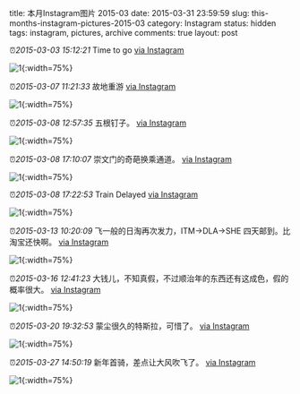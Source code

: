 title: 本月Instagram图片 2015-03
date: 2015-03-31 23:59:59
slug: this-months-instagram-pictures-2015-03
category: Instagram
status: hidden
tags: instagram, pictures, archive
comments: true
layout: post

⏰_2015-03-03 15:12:21_ Time to go
[via Instagram](https://www.instagram.com/p/zwbi2ugV9S94Q-fqPJ7J8aGv_YfANjFexmD8Y0/)

![1](https://scontent-lax3-2.cdninstagram.com/vp/2e2aa862d5ebdec642af6abe032a10c0/5DBA0B89/t51.2885-15/e15/10995196_1571432629807987_1976135925_n.jpg?_nc_ht=scontent-lax3-2.cdninstagram.com){:width=75%}



⏰_2015-03-07 11:21:33_ 故地重游
[via Instagram](https://www.instagram.com/p/z6UT7fAV7R165dfsFRmEq4r1nHExu3V8cKecA0/)

![1](https://scontent-lax3-2.cdninstagram.com/vp/cb53c30af99aae8155849fd318647eb9/5DB38B88/t51.2885-15/e15/10995246_1394418914206320_176712396_n.jpg?_nc_ht=scontent-lax3-2.cdninstagram.com){:width=75%}



⏰_2015-03-08 12:57:35_ 五根钉子。
[via Instagram](https://www.instagram.com/p/z9EGJ7AV2l4mbDEjR8AP294YGIgsUgHvpUv5o0/)

![1](https://scontent-lax3-2.cdninstagram.com/vp/d769bbf3382061450d7dc57448a4a8a7/5DA073BA/t51.2885-15/e15/10994998_917461308288721_1273059660_n.jpg?_nc_ht=scontent-lax3-2.cdninstagram.com){:width=75%}

⏰_2015-03-08 17:10:07_ 崇文门的奇葩换乘通道。
[via Instagram](https://www.instagram.com/p/z9g_sGgV6XBh66UtuAnhI1Xn8ZPg-ThpCcAKs0/)

![1](https://scontent-lax3-2.cdninstagram.com/vp/99a2383e98d33031cb8eedcb369f13df/5DB2171C/t51.2885-15/e15/11055788_830486400365318_981565566_n.jpg?_nc_ht=scontent-lax3-2.cdninstagram.com){:width=75%}

⏰_2015-03-08 17:22:53_ Train Delayed
[via Instagram](https://www.instagram.com/p/z9idQcgV8MFCQj5l0yqtEXO0Oy1Rj51j3aWdA0/)

![1](https://scontent-lax3-2.cdninstagram.com/vp/85f4c151317d9a3eb30179344807f69a/5DAB7763/t51.2885-15/e15/11049415_413863112124700_1571419793_n.jpg?_nc_ht=scontent-lax3-2.cdninstagram.com){:width=75%}



⏰_2015-03-13 10:20:09_ 飞一般的日淘再次发力，ITM->DLA->SHE 四天邮到。比淘宝还快啊。
[via Instagram](https://www.instagram.com/p/0JqDaEAV9Gfjn7wb0u-vCY8w65OqRx7rVnbfw0/)

![1](https://scontent-lax3-2.cdninstagram.com/vp/4b4d4fdc5cefcf1430fc7bd59ebafc4c/5DA7B902/t51.2885-15/e15/11055986_1562837120662006_264304596_n.jpg?_nc_ht=scontent-lax3-2.cdninstagram.com){:width=75%}



⏰_2015-03-16 12:41:23_ 大钱儿，不知真假，不过顺治年的东西还有这成色，假的概率很大。
[via Instagram](https://www.instagram.com/p/0RomigAVyZjSLfKJSjdAi7tYja7t0snXHlerE0/)

![1](https://scontent-lax3-2.cdninstagram.com/vp/24bb4762073efa00a8ea70ab41532f54/5DA98116/t51.2885-15/e15/10946227_353691411503531_2065959086_n.jpg?_nc_ht=scontent-lax3-2.cdninstagram.com){:width=75%}



⏰_2015-03-20 19:32:53_ 蒙尘很久的特斯拉，可惜了。
[via Instagram](https://www.instagram.com/p/0cq33SAV6G-AngeUCrSUPUFqMzevZtoszy5js0/)

![1](https://scontent-lax3-2.cdninstagram.com/vp/91f6071459becc3d426339eb0b6bbbd7/5DB89F64/t51.2885-15/e15/10986103_373894722796994_639322970_n.jpg?_nc_ht=scontent-lax3-2.cdninstagram.com){:width=75%}



⏰_2015-03-27 14:50:19_ 新年首骑，差点让大风吹飞了。
[via Instagram](https://www.instagram.com/p/0uMGengV_Vm3Lrf6PoYj8reIPqw3IppQtFsRY0/)

![1](https://scontent-lax3-2.cdninstagram.com/vp/3dc1400ee62d42a71a952610deac2790/5DA5CBCF/t51.2885-15/e15/11098347_338500633027612_1520103244_n.jpg?_nc_ht=scontent-lax3-2.cdninstagram.com){:width=75%}
